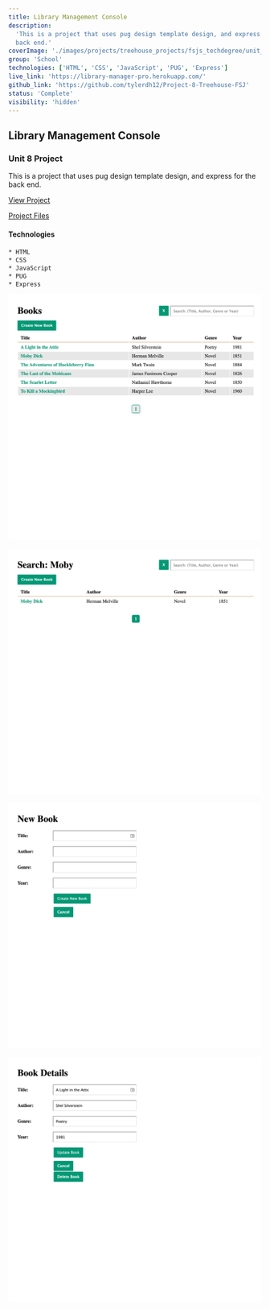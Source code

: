 ```yaml
---
title: Library Management Console
description:
  'This is a project that uses pug design template design, and express for the
  back end.'
coverImage: './images/projects/treehouse_projects/fsjs_techdegree/unit_projects/project_8/Library-Manager-1.png'
group: 'School'
technologies: ['HTML', 'CSS', 'JavaScript', 'PUG', 'Express']
live_link: 'https://library-manager-pro.herokuapp.com/'
github_link: 'https://github.com/tylerdh12/Project-8-Treehouse-FSJ'
status: 'Complete'
visibility: 'hidden'
---
```


## Library Management Console

### Unit 8 Project

This is a project that uses pug design template design, and express for the back
end.

[View Project](https://library-manager-pro.herokuapp.com/)

[Project Files](https://github.com/tylerdh12/Project-8-Treehouse-FSJ)

#### Technologies

    * HTML
    * CSS
    * JavaScript
    * PUG
    * Express

![Project Image 1](../images/projects/treehouse_projects/fsjs_techdegree/unit_projects/project_8/Library-Manager-1.png)

![Project Image 2](../images/projects/treehouse_projects/fsjs_techdegree/unit_projects/project_8/Library-Manager-2.png)

![Project Image 3](../images/projects/treehouse_projects/fsjs_techdegree/unit_projects/project_8/Library-Manager-3.png)

![Project Image 4](../images/projects/treehouse_projects/fsjs_techdegree/unit_projects/project_8/Library-Manager-4.png)
